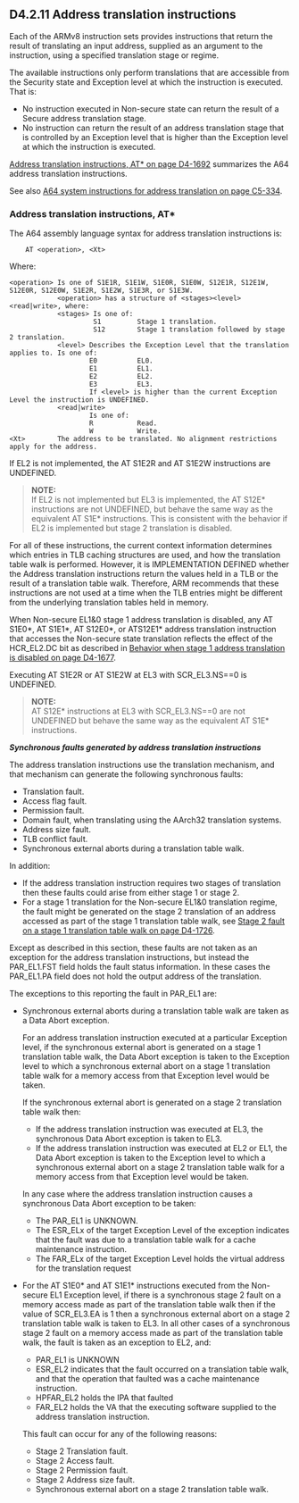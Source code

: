 ## D4.2.11 Address translation instructions

Each of the ARMv8 instruction sets provides instructions that return the result of translating an input address, supplied as an argument to the instruction, using a specified translation stage or regime.

The available instructions only perform translations that are accessible from the Security state and Exception level at which the instruction is executed. That is:
* No instruction executed in Non-secure state can return the result of a Secure address translation stage.
* No instruction can return the result of an address translation stage that is controlled by an Exception level that is higher than the Exception level at which the instruction is executed.

[Address translation instructions, AT* on page D4-1692](#) summarizes the A64 address translation instructions. 

See also [A64 system instructions for address translation on page C5-334](#).


### Address translation instructions, AT*

The A64 assembly language syntax for address translation instructions is:

```
    AT <operation>, <Xt>
```

Where:

```
<operation> Is one of S1E1R, S1E1W, S1E0R, S1E0W, S12E1R, S12E1W, S12E0R, S12E0W, S1E2R, S1E2W, S1E3R, or S1E3W.
            <operation> has a structure of <stages><level><read|write>, where: 
            <stages> Is one of:
                     S1         Stage 1 translation.
                     S12        Stage 1 translation followed by stage 2 translation.
            <level> Describes the Exception Level that the translation applies to. Is one of:
                    E0          EL0.
                    E1          EL1.
                    E2          EL2.
                    E3          EL3.
                    If <level> is higher than the current Exception Level the instruction is UNDEFINED.
            <read|write>
                    Is one of:
                    R           Read. 
                    W           Write.
<Xt>        The address to be translated. No alignment restrictions apply for the address.
```

If EL2 is not implemented, the AT S1E2R and AT S1E2W instructions are UNDEFINED.

> **NOTE:**  
If EL2 is not implemented but EL3 is implemented, the AT S12E* instructions are not UNDEFINED, but behave the same way as the equivalent AT S1E* instructions. This is consistent with the behavior if EL2 is implemented but stage 2 translation is disabled.

For all of these instructions, the current context information determines which entries in TLB caching structures are used, and how the translation table walk is performed. However, it is IMPLEMENTATION DEFINED whether the Address translation instructions return the values held in a TLB or the result of a translation table walk. Therefore, ARM recommends that these instructions are not used at a time when the TLB entries might be different from the underlying translation tables held in memory.

When Non-secure EL1&0 stage 1 address translation is disabled, any AT S1E0\*, AT S1E1\*, AT S12E0\*, or ATS12E1\* address translation instruction that accesses the Non-secure state translation reflects the effect of the HCR_EL2.DC bit as described in [Behavior when stage 1 address translation is disabled on page D4-1677](#).

Executing AT S1E2R or AT S1E2W at EL3 with SCR_EL3.NS==0 is UNDEFINED.
> **NOTE:**  
AT S12E* instructions at EL3 with SCR_EL3.NS==0 are not UNDEFINED but behave the same way as the equivalent 
AT S1E* instructions.

***Synchronous faults generated by address translation instructions***

The address translation instructions use the translation mechanism, and that mechanism can generate the following synchronous faults:
* Translation fault.
* Access flag fault.
* Permission fault.
* Domain fault, when translating using the AArch32 translation systems.
* Address size fault.
* TLB conflict fault.
* Synchronous external aborts during a translation table walk.

In addition:
* If the address translation instruction requires two stages of translation then these faults could arise from either stage 1 or stage 2.
* For a stage 1 translation for the Non-secure EL1&0 translation regime, the fault might be generated on the stage 2 translation of an address accessed as part of the stage 1 translation table walk, see [Stage 2 fault on a stage 1 translation table walk on page D4-1726](#).

Except as described in this section, these faults are not taken as an exception for the address translation instructions, but instead the PAR_EL1.FST field holds the fault status information. In these cases the PAR_EL1.PA field does not hold the output address of the translation.

The exceptions to this reporting the fault in PAR_EL1 are:

* Synchronous external aborts during a translation table walk are taken as a Data Abort exception.

    For an address translation instruction executed at a particular Exception level, if the synchronous external abort is generated on a stage 1 translation table walk, the Data Abort exception is taken to the Exception level to which a synchronous external abort on a stage 1 translation table walk for a memory access from that Exception level would be taken.
    
    If the synchronous external abort is generated on a stage 2 translation table walk then:
    - If the address translation instruction was executed at EL3, the synchronous Data Abort exception is taken to EL3.
    - If the address translation instruction was executed at EL2 or EL1, the Data Abort exception is taken to the Exception level to which a synchronous external abort on a stage 2 translation table walk for a memory access from that Exception level would be taken.  

  In any case where the address translation instruction causes a synchronous Data Abort exception to be taken:

    - The PAR_EL1 is UNKNOWN.
    - The ESR_ELx of the target Exception Level of the exception indicates that the fault was due to a
    translation table walk for a cache maintenance instruction.
    - The FAR_ELx of the target Exception Level holds the virtual address for the translation request

* For the AT S1E0* and AT S1E1* instructions executed from the Non-secure EL1 Exception level, if there is a synchronous stage 2 fault on a memory access made as part of the translation table walk then if the value of SCR_EL3.EA is 1 then a synchronous external abort on a stage 2 translation table walk is taken to EL3. In all other cases of a synchronous stage 2 fault on a memory access made as part of the translation table walk, the fault is taken as an exception to EL2, and:
    - PAR_EL1 is UNKNOWN
    - ESR_EL2 indicates that the fault occurred on a translation table walk, and that the operation that
    faulted was a cache maintenance instruction.
    - HPFAR_EL2 holds the IPA that faulted
    - FAR_EL2 holds the VA that the executing software supplied to the address translation instruction. 

  This fault can occur for any of the following reasons:
    - Stage 2 Translation fault.
    - Stage 2 Access fault.
    - Stage 2 Permission fault.
    - Stage 2 Address size fault.
    - Synchronous external abort on a stage 2 translation table walk.


